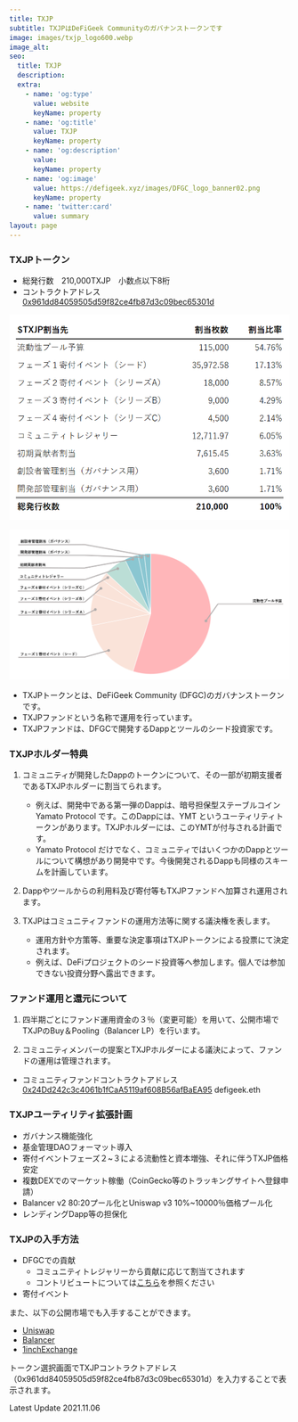 ```yaml
---
title: TXJP
subtitle: TXJPはDeFiGeek Communityのガバナンストークンです
image: images/txjp_logo600.webp
image_alt:
seo:
  title: TXJP
  description:
  extra:
    - name: 'og:type'
      value: website
      keyName: property
    - name: 'og:title'
      value: TXJP
      keyName: property
    - name: 'og:description'
      value: 
      keyName: property
    - name: 'og:image'
      value: https://defigeek.xyz/images/DFGC_logo_banner02.png
      keyName: property
    - name: 'twitter:card'
      value: summary
layout: page
---
```


### TXJPトークン

- 総発行数　210,000TXJP　小数点以下8桁
- コントラクトアドレス　[0x961dd84059505d59f82ce4fb87d3c09bec65301d](https://etherscan.io/token/0x961dd84059505d59f82ce4fb87d3c09bec65301d)

![](/images/txjp_allocation.png "TXJPアロケーション")

![](/images/txjp_allocation_pie.png "TXJPアロケーション")

- TXJPトークンとは、DeFiGeek Community (DFGC)のガバナンストークンです。
- TXJPファンドという名称で運用を行っています。
- TXJPファンドは、DFGCで開発するDappとツールのシード投資家です。

### TXJPホルダー特典

1. コミュニティが開発したDappのトークンについて、その一部が初期支援者であるTXJPホルダーに割当てられます。
    - 例えば、開発中である第一弾のDappは、暗号担保型ステーブルコイン Yamato Protocol です。このDappには、YMT というユーティリティトークンがあります。TXJPホルダーには、このYMTが付与される計画です。
    - Yamato Protocol だけでなく、コミュニティではいくつかのDappとツールについて構想があり開発中です。今後開発されるDappも同様のスキームを計画しています。

2. Dappやツールからの利用料及び寄付等もTXJPファンドへ加算され運用されます。

3. TXJPはコミュニティファンドの運用方法等に関する議決権を表します。
    - 運用方針や方策等、重要な決定事項はTXJPトークンによる投票にて決定されます。
    - 例えば、DeFiプロジェクトのシード投資等へ参加します。個人では参加できない投資分野へ露出できます。


### ファンド運用と還元について

1. 四半期ごとにファンド運用資金の３％（変更可能）を用いて、公開市場でTXJPのBuy＆Pooling（Balancer LP）を行います。

2. コミュニティメンバーの提案とTXJPホルダーによる議決によって、ファンドの運用は管理されます。

- コミュニティファンドコントラクトアドレス [0x24Dd242c3c4061b1fCaA5119af608B56afBaEA95](https://etherscan.io/address/0x24Dd242c3c4061b1fCaA5119af608B56afBaEA95) defigeek.eth


### TXJPユーティリティ拡張計画

- ガバナンス機能強化
- 基金管理DAOフォーマット導入
- 寄付イベントフェーズ２~３による流動性と資本増強、それに伴うTXJP価格安定
- 複数DEXでのマーケット稼働（CoinGecko等のトラッキングサイトへ登録申請）
- Balancer v2 80:20プール化とUniswap v3 10%~10000％価格プール化
- レンディングDapp等の担保化

### TXJPの入手方法

- DFGCでの貢献
    - コミュニティトレジャリーから貢献に応じて割当てされます
    - コントリビュートについては[こちら](/join)を参照ください
- 寄付イベント

また、以下の公開市場でも入手することができます。

 - [Uniswap](https://app.uniswap.org/#/)
 - [Balancer](https://app.balancer.fi/#/)
 - [1inchExchange](https://app.1inch.io/#/)

トークン選択画面でTXJPコントラクトアドレス（0x961dd84059505d59f82ce4fb87d3c09bec65301d）を入力することで表示されます。



Latest Update 2021.11.06

